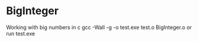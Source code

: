 # BigInteger
Working with big numbers in c
gcc -Wall -g -o test.exe test.o BigInteger.o or run test.exe
